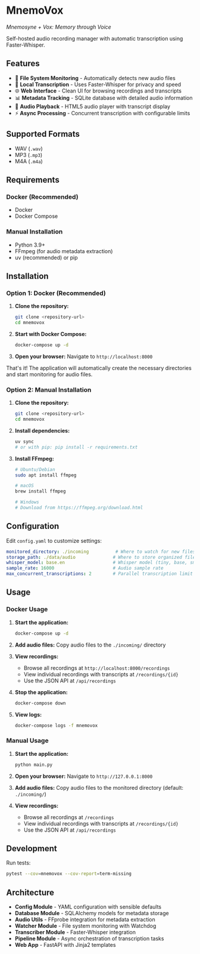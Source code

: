 # MnemoVox

*Mnemosyne + Vox: Memory through Voice*

Self-hosted audio recording manager with automatic transcription using Faster-Whisper.

## Features

- 📁 **File System Monitoring** - Automatically detects new audio files
- 🎤 **Local Transcription** - Uses Faster-Whisper for privacy and speed
- 🌐 **Web Interface** - Clean UI for browsing recordings and transcripts
- 📊 **Metadata Tracking** - SQLite database with detailed audio information
- 🎵 **Audio Playback** - HTML5 audio player with transcript display
- ⚡ **Async Processing** - Concurrent transcription with configurable limits

## Supported Formats

- WAV (`.wav`)
- MP3 (`.mp3`)
- M4A (`.m4a`)

## Requirements

### Docker (Recommended)
- Docker
- Docker Compose

### Manual Installation
- Python 3.9+
- FFmpeg (for audio metadata extraction)
- uv (recommended) or pip

## Installation

### Option 1: Docker (Recommended)

1. **Clone the repository:**
   ```bash
   git clone <repository-url>
   cd mnemovox
   ```

2. **Start with Docker Compose:**
   ```bash
   docker-compose up -d
   ```

3. **Open your browser:**
   Navigate to `http://localhost:8000`

That's it! The application will automatically create the necessary directories and start monitoring for audio files.

### Option 2: Manual Installation

1. **Clone the repository:**
   ```bash
   git clone <repository-url>
   cd mnemovox
   ```

2. **Install dependencies:**
   ```bash
   uv sync
   # or with pip: pip install -r requirements.txt
   ```

3. **Install FFmpeg:**
   ```bash
   # Ubuntu/Debian
   sudo apt install ffmpeg
   
   # macOS
   brew install ffmpeg
   
   # Windows
   # Download from https://ffmpeg.org/download.html
   ```

## Configuration

Edit `config.yaml` to customize settings:

```yaml
monitored_directory: ./incoming          # Where to watch for new files
storage_path: ./data/audio              # Where to store organized files
whisper_model: base.en                  # Whisper model (tiny, base, small, medium, large-v2)
sample_rate: 16000                      # Audio sample rate
max_concurrent_transcriptions: 2        # Parallel transcription limit
```

## Usage

### Docker Usage

1. **Start the application:**
   ```bash
   docker-compose up -d
   ```

2. **Add audio files:**
   Copy audio files to the `./incoming/` directory

3. **View recordings:**
   - Browse all recordings at `http://localhost:8000/recordings`
   - View individual recordings with transcripts at `/recordings/{id}`
   - Use the JSON API at `/api/recordings`

4. **Stop the application:**
   ```bash
   docker-compose down
   ```

5. **View logs:**
   ```bash
   docker-compose logs -f mnemovox
   ```

### Manual Usage

1. **Start the application:**
   ```bash
   python main.py
   ```

2. **Open your browser:**
   Navigate to `http://127.0.0.1:8000`

3. **Add audio files:**
   Copy audio files to the monitored directory (default: `./incoming/`)

4. **View recordings:**
   - Browse all recordings at `/recordings`
   - View individual recordings with transcripts at `/recordings/{id}`
   - Use the JSON API at `/api/recordings`

## Development

Run tests:
```bash
pytest --cov=mnemovox --cov-report=term-missing
```

## Architecture

- **Config Module** - YAML configuration with sensible defaults
- **Database Module** - SQLAlchemy models for metadata storage
- **Audio Utils** - FFprobe integration for metadata extraction
- **Watcher Module** - File system monitoring with Watchdog
- **Transcriber Module** - Faster-Whisper integration
- **Pipeline Module** - Async orchestration of transcription tasks
- **Web App** - FastAPI with Jinja2 templates